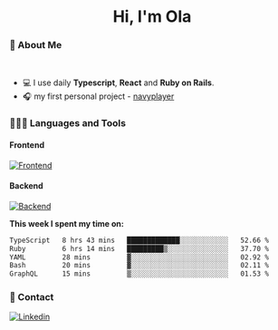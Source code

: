 <h1 align="center">Hi, I'm Ola</h1>

### 💅 About Me

<br/>

- 💻 I use daily **Typescript**, **React** and **Ruby on Rails**.
- 🎧 my first personal project - [navyplayer](https://navyplayer.netlify.app/)

### 👩🏻‍💻 Languages and Tools

#### Frontend

[![Frontend](https://skillicons.dev/icons?i=react,nextjs,ts,js,html,css,scss,tailwind)](https://skillicons.dev)

#### Backend
[![Backend](https://skillicons.dev/icons?i=nodejs,express,nestjs,rails,graphql)](https://skillicons.dev)

**This week I spent my time on:**

<!--START_SECTION:waka-->

```txt
TypeScript   8 hrs 43 mins   █████████████░░░░░░░░░░░░   52.66 %
Ruby         6 hrs 14 mins   █████████▒░░░░░░░░░░░░░░░   37.70 %
YAML         28 mins         ▓░░░░░░░░░░░░░░░░░░░░░░░░   02.92 %
Bash         20 mins         ▓░░░░░░░░░░░░░░░░░░░░░░░░   02.11 %
GraphQL      15 mins         ▒░░░░░░░░░░░░░░░░░░░░░░░░   01.53 %
```

<!--END_SECTION:waka-->

### 📨 Contact
  
[![Linkedin](https://skillicons.dev/icons?i=linkedin)](https://linkedin.com/in/aleksandra-kamińska)
